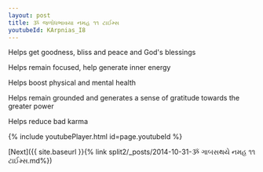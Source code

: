 ```yaml
---
layout: post
title: ૐ જળોધભાવયા નમહ ૧૧ ટાઈમ્સ
youtubeId: KArpnias_I8
---
```

 
 
Helps get goodness, bliss and peace and God's blessings
 
Helps remain focused, help generate inner energy 
 
Helps boost physical and mental health 
 
Helps remain grounded and generates a sense of gratitude towards the greater power 
 
Helps reduce bad karma
 
 
 
 


{% include youtubePlayer.html id=page.youtubeId %}
 
[Next]({{ site.baseurl }}{% link  split2/_posts/2014-10-31-ૐ ગાબસથયે નમહ ૧૧ ટાઈમ્સ.md%})
 
